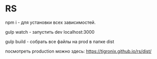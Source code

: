 # RS

npm i - для установки всех зависимостей.

gulp watch - запустить dev localhost:3000

gulp build - собрать все файлы на prod в папке dist

посмотреть production можно здесь: https://tigronix.github.io/rs/dist/

